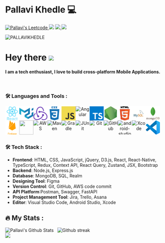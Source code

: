


# Pallavi Khedle 💻
<p>
<a href="https://leetcode.com/pallavi_khedle/">
    <img alt="Pallavi's Leetcode" width="150px" height=25 src="https://img.shields.io/static/v1?label=Leetcode&message=Pallavi&style=for-the-badge&color=green" />
  </a>
<a href="https://medium.com/@pallavi8khedle"><img src="https://aleen42.github.io/badges/src/medium.svg" height=25></a> 
<a href="https://www.linkedin.com/in/pallavi-khedle"><img src="https://img.shields.io/badge/linkedin-%230077B5.svg?&style=for-the-badge&logo=linkedin&logoColor=white" height=25>
<a href="https://stackoverflow.com/users/12095429/pallavi-khedle"><img src="https://aleen42.github.io/badges/src/stackoverflow.svg" height=25>
 </a> 
</p>
 
<p align="left"> <img src="https://komarev.com/ghpvc/?username=PALLAVIKHEDLE" alt="PALLAVIKHEDLE" /> </p> 


<h1>
  Hey there
  <img src="https://media.giphy.com/media/hvRJCLFzcasrR4ia7z/giphy.gif" width="30px"/>
</h1>

#### I am a tech enthusiast, I love to build cross-platform Mobile Applications.

<!--<div id="header" align="center">
  <img src="https://media.giphy.com/media/M9gbBd9nbDrOTu1Mqx/giphy.gif" width="100"/>
<div id="badges">
  <a href="https://www.linkedin.com/in/pallavi-khedle/">
    <img src="https://img.shields.io/badge/LinkedIn-blue?style=for-the-badge&logo=linkedin&logoColor=white" alt="LinkedIn Badge"/>
  </a>
</div>
<h1>
  Hey there
  <img src="https://media.giphy.com/media/hvRJCLFzcasrR4ia7z/giphy.gif" width="30px"/>
</h1>
</div>


<h2>🕵🏼 Find me over 🔭</h2>

<p align="left">
  <a href="https://www.linkedin.com/in/pallavi-khedle">
    <img align="left" alt="Pallavi's LinkedIn" width="140px" src="https://img.shields.io/static/v1?label=LinkedIn&message=pallavi&style=for-the-badge&color=blue" />
  </a> <emsp> 
  <a href="https://leetcode.com/pallavi_khedle/">
    <img align="left" alt="Pallavi's Leetcode" width="150px" src="https://img.shields.io/static/v1?label=Leetcode&message=Pallavi&style=for-the-badge&color=green" />
  </a><emsp> 
  <a href="https://medium.com/@pallavi8khedle">
    <img align="left" alt="Pallavi's Leetcode" width="150px" src="https://img.shields.io/static/v1?label=Medium&message=Pallavi&style=for-the-badge&color=darkgrey" />
  </a>
</p> -->

<br/>

### :hammer_and_wrench: Languages and Tools :

<p align="center">
 <img src="https://github.com/devicons/devicon/blob/master/icons/react/react-original-wordmark.svg" title="React" alt="React" width="45" height="45" align="left">
  <img src="https://github.com/devicons/devicon/blob/master/icons/materialui/materialui-original.svg" title="Material UI" alt="Material UI" align="left"  width="45" height="45">
  <img src="https://github.com/devicons/devicon/blob/master/icons/redux/redux-original.svg" title="Redux" alt="Redux " align="left"  width="45" height="45">
  <img src="https://github.com/devicons/devicon/blob/master/icons/css3/css3-plain-wordmark.svg"  title="CSS3" alt="CSS" align="left"  width="45" height="45">
<img align="left"  width="45" height="45" alt="JavaScript"   src="https://raw.githubusercontent.com/github/explore/80688e429a7d4ef2fca1e82350fe8e3517d3494d/topics/javascript/javascript.png">
<img align="left"  width="45" height="45" alt="Angular"   src="https://angular.io/assets/images/logos/angular/angular.svg">
<img align="left"  width="45" height="45" alt="TypeScript"   src="https://raw.githubusercontent.com/github/explore/80688e429a7d4ef2fca1e82350fe8e3517d3494d/topics/typescript/typescript.png">
<img align="left"  width="45" height="45" alt="Node.js"   src="https://raw.githubusercontent.com/github/explore/80688e429a7d4ef2fca1e82350fe8e3517d3494d/topics/nodejs/nodejs.png">
<img align="left"  width="45" height="45" alt="HTML5"   src="https://raw.githubusercontent.com/github/explore/80688e429a7d4ef2fca1e82350fe8e3517d3494d/topics/html/html.png">
<!--<img align="left"  width="45" height="45" alt="CSS3"   src="https://raw.githubusercontent.com/github/explore/80688e429a7d4ef2fca1e82350fe8e3517d3494d/topics/css/css.png">-->
</a>
</p>

<p align="center">

<!--Databases-->
<img align="left"  width="45" height="45" alt="MySQL"   src="https://raw.githubusercontent.com/github/explore/80688e429a7d4ef2fca1e82350fe8e3517d3494d/topics/mysql/mysql.png">
<img align="left"  width="45" height="45" alt="MongoDB"   src="https://raw.githubusercontent.com/devicons/devicon/master/icons/mongodb/mongodb-original-wordmark.svg">
 <img align="left"  width="45" height="45" src="https://github.com/devicons/devicon/blob/master/icons/firebase/firebase-plain-wordmark.svg" title="Firebase" alt="Firebase">
 <img align="left" width="45" height="45" src="https://img.shields.io/badge/kotlin-%237F52FF.svg?style=for-the-badge&logo=kotlin&logoColor=white">
<img align="left"  width="45" height="45" alt="AWS"   src="https://upload.wikimedia.org/wikipedia/commons/9/93/Amazon_Web_Services_Logo.svg">

<!--Repo/Dependencies -->
<img align="left"  width="45" height="45" alt="Maven"   src="https://img.shields.io/badge/Apache%20Maven-C71A36?style=for-the-badge&logo=Apache%20Maven&logoColor=white">
<img align="left"  width="45" height="45" alt="Gradle"   src="https://raw.githubusercontent.com/gilbarbara/logos/f4c8e8b933aa80ce83b6d6d387e016bf4cb4e376/logos/gradle.svg">

<!--Unit Testing-->
<img align="left"  width="45" height="45" alt="JUnit"   src="https://avatars.githubusercontent.com/u/874086?s=200&v=4">
<br />
</p>

<p align="center">

<!--Code Management-->
<img align="left"  width="45" height="45" alt="Git"   src="https://www.vectorlogo.zone/logos/git-scm/git-scm-icon.svg">
<img align="left"  width="45" height="45" alt="GitHub"   src="https://img.shields.io/badge/github-%23121011.svg?style=for-the-badge&logo=github&logoColor=white">
<img align="left" width="45" height="45" alt="android-studio" src="https://img.shields.io/badge/Android%20Studio-3DDC84.svg?style=for-the-badge&logo=android-studio&logoColor=white">
<img align="left" width="45" height="45" alt="Xcode" src="https://img.shields.io/badge/Xcode-007ACC?style=for-the-badge&logo=Xcode&logoColor=white">
<img align="left" width="45" height="45" alt="Visual Studio Code"   src="https://raw.githubusercontent.com/github/explore/80688e429a7d4ef2fca1e82350fe8e3517d3494d/topics/visual-studio-code/visual-studio-code.png">
<!--<img align="left"  width="45" height="45" alt="Terminal"   src="https://raw.githubusercontent.com/github/explore/80688e429a7d4ef2fca1e82350fe8e3517d3494d/topics/terminal/terminal.png">
<img align="left"  width="45" height="45" alt="Linux" src="https://raw.githubusercontent.com/github/explore/80688e429a7d4ef2fca1e82350fe8e3517d3494d/topics/linux/linux.png">-->
<br />
</p>

<br />
<br />

<p>


### :hammer_and_wrench: Tech Stack :

- **Frontend**: HTML, CSS, JavaScript, jQuery, D3.js, React, React-Native, TypeScript,
                Redux, Context API, React Query, Zustand, JSX, Bootstrap
- **Backend**: Node.js, Express.js
- **Database**: MongoDB, SQL, Realm
- **Designing Tool**: Figma
- **Version Control**: Git, GitHub, AWS code commit
- **API Platform**:Postman, Swagger, FastAPI 
- **Project Management Tool**: Jira, Trello, Asana
- **Editor**: Visual Studio Code, Android Studio, Xcode 


## :fire: My Stats :
<p align="center"> 

  <img  width="40%" alt="Pallavi's Github Stats" src="https://github-readme-stats.vercel.app/api?username=PALLAVIKHEDLE&theme=horizon&show_icons=true" >&nbsp;&nbsp;
  <img  width="40%" alt="Github streak" src="http://github-readme-streak-stats.herokuapp.com?user=pallavikhedle&theme=python-dark&date_format=M%20j%5B%2C%20Y%5D&mode=weekly">
<br/>
  <img  width="35%" src="https://github-readme-stats.vercel.app/api/top-langs/?username=PALLAVIKHEDLE&layout=compact&theme=vision-friendly-dark)](https://github.com/anuraghazra/github-readme-stats">
</p>



<br />





<!--
**PALLAVIKHEDLE/PallaviKhedle** is a ✨ _special_ ✨ repository because its `README.md` (this file) appears on your GitHub profile.

Here are some ideas to get you started:

- 🔭 I’m currently working on ...
- 🌱 I’m currently learning ...
- 👯 I’m looking to collaborate on ...
- 🤔 I’m looking for help with ...
- 💬 Ask me about ...
- 📫 How to reach me: ...
- 😄 Pronouns: ...
- ⚡ Fun fact: ...
-->
